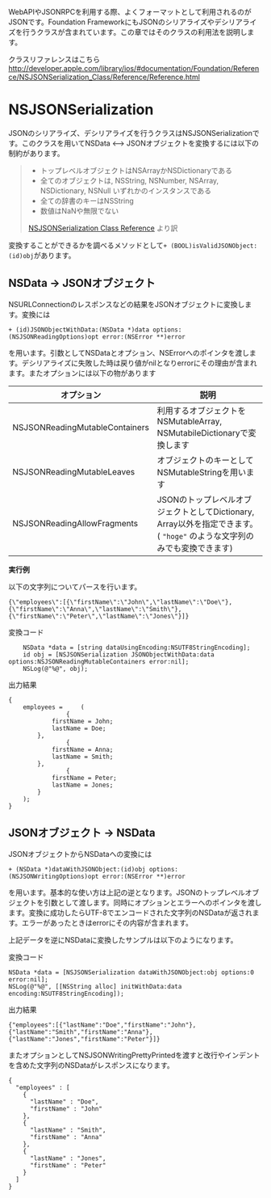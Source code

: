 WebAPIやJSONRPCを利用する際、よくフォーマットとして利用されるのがJSONです。Foundation FrameworkにもJSONのシリアライズやデシリアライズを行うクラスが含まれています。この章ではそのクラスの利用法を説明します。

クラスリファレンスはこちら
http://developer.apple.com/library/ios/#documentation/Foundation/Reference/NSJSONSerialization_Class/Reference/Reference.html

# NSJSONSerialization
JSONのシリアライズ、デシリアライズを行うクラスはNSJSONSerializationです。このクラスを用いてNSData <--> JSONオブジェクトを変換するには以下の制約があります。

> 
> - トップレベルオブジェクトはNSArrayかNSDictionaryである
> - 全てのオブジェクトは, NSString, NSNumber, NSArray, NSDictionary, NSNull いずれかのインスタンスである
> - 全ての辞書のキーはNSString
> - 数値はNaNや無限でない
>
> [NSJSONSerialization Class Reference](http://developer.apple.com/library/ios/#documentation/Foundation/Reference/NSJSONSerialization_Class/Reference/Reference.html) より訳

変換することができるかを調べるメソッドとして`+ (BOOL)isValidJSONObject:(id)obj`があります。

## NSData → JSONオブジェクト
NSURLConnectionのレスポンスなどの結果をJSONオブジェクトに変換します。変換には
```
+ (id)JSONObjectWithData:(NSData *)data options:(NSJSONReadingOptions)opt error:(NSError **)error
```
を用います。引数としてNSDataとオプション、NSErrorへのポインタを渡します。デシリアライズに失敗した時は戻り値がnilとなりerrorにその理由が含まれます。またオプションには以下の物があります

| オプション | 説明 |
|-----|----|
| NSJSONReadingMutableContainers | 利用するオブジェクトをNSMutableArray, NSMutabileDictionaryで変換します | 
| NSJSONReadingMutableLeaves| オブジェクトのキーとしてNSMutableStringを用います|
| NSJSONReadingAllowFragments | JSONのトップレベルオブジェクトとしてDictionary, Array以外を指定できます。( `"hoge"` のような文字列のみでも変換できます)|

**実行例**

以下の文字列についてパースを行います。
```
{\"employees\":[{\"firstName\":\"John\",\"lastName\":\"Doe\"},{\"firstName\":\"Anna\",\"lastName\":\"Smith\"},{\"firstName\":\"Peter\",\"lastName\":\"Jones\"}]}
```

変換コード
```
    NSData *data = [string dataUsingEncoding:NSUTF8StringEncoding];
    id obj = [NSJSONSerialization JSONObjectWithData:data options:NSJSONReadingMutableContainers error:nil];
    NSLog(@"%@", obj);
```

出力結果
```
{
    employees =     (
                {
            firstName = John;
            lastName = Doe;
        },
                {
            firstName = Anna;
            lastName = Smith;
        },
                {
            firstName = Peter;
            lastName = Jones;
        }
    );
}
```

## JSONオブジェクト → NSData
JSONオブジェクトからNSDataへの変換には
```
+ (NSData *)dataWithJSONObject:(id)obj options:(NSJSONWritingOptions)opt error:(NSError **)error
```
を用います。基本的な使い方は上記の逆となります。JSONのトップレベルオブジェクトを引数として渡します。同時にオプションとエラーへのポインタを渡します。変換に成功したらUTF-8でエンコードされた文字列のNSDataが返されます。エラーがあったときはerrorにその内容が含まれます。

上記データを逆にNSDataに変換したサンプルは以下のようになります。

変換コード
```
NSData *data = [NSJSONSerialization dataWithJSONObject:obj options:0 error:nil];
NSLog(@"%@", [[NSString alloc] initWithData:data encoding:NSUTF8StringEncoding]);
```

出力結果
```
{"employees":[{"lastName":"Doe","firstName":"John"},{"lastName":"Smith","firstName":"Anna"},{"lastName":"Jones","firstName":"Peter"}]}
```

またオプションとしてNSJSONWritingPrettyPrintedを渡すと改行やインデントを含めた文字列のNSDataがレスポンスになります。
```
{
  "employees" : [
    {
      "lastName" : "Doe",
      "firstName" : "John"
    },
    {
      "lastName" : "Smith",
      "firstName" : "Anna"
    },
    {
      "lastName" : "Jones",
      "firstName" : "Peter"
    }
  ]
}
```